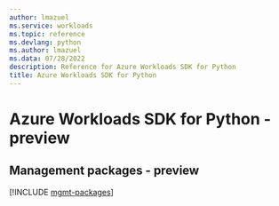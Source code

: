 ```yaml
---
author: lmazuel
ms.service: workloads
ms.topic: reference
ms.devlang: python
ms.author: lmazuel
ms.data: 07/28/2022
description: Reference for Azure Workloads SDK for Python
title: Azure Workloads SDK for Python
---
```

# Azure Workloads SDK for Python - preview

## Management packages - preview
[!INCLUDE [mgmt-packages](workloads-mgmt-index.md)]